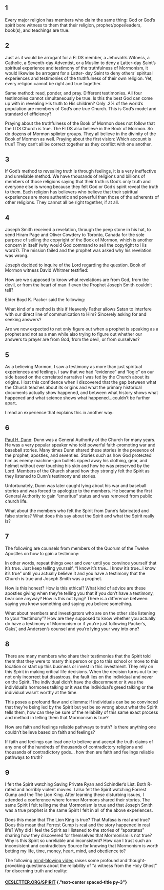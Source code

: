 <RedTitleBar
  title="Testimony & Spiritual Witness"
  subtitle="Concerns & Questions"
/>

<QuoteWithReference
  quote="We should not just go on our own feelings on everything...Granted, our feelings can be wrong; of course they can be wrong...We do indeed advocate the full use of the Holy Spirit to guide us to truth. How does the Holy Spirit work? How does He testify of truth and witness unto us? Through feelings..."
  attribution="FairMormon Blog"
  source="Can We Trust Our Feelings?"
  link="https://www.cesletter.org/testimony/1"
/>

<QuoteWithReference
  quote="Our unique strength is the ability to touch the hearts and minds of our audiences, evoking first feeling, then thought and, finally, action. We call this uniquely powerful brand of creative ‘HeartSell’® - strategic emotional advertising that stimulates response."
  source="LDS Church owned Bonneville Communications"
  link="https://www.cesletter.org/testimony/2"
/>

<QuoteWithReference
  quote="[Feelings Aren't Facts.](https://www.cesletter.org/testimony/3)"
  source="Barton Goldsmith, Ph.D., Psychotherapist"
/>

## 1

Every major religion has members who claim the same thing: God or God’s spirit bore witness to them that their religion, prophet/pope/leaders, book(s), and teachings are true.

## 2

Just as it would be arrogant for a FLDS member, a Jehovah’s Witness, a Catholic, a Seventh-day Adventist, or a Muslim to deny a Latter-day Saint’s spiritual experience and testimony of the truthfulness of Mormonism, it would likewise be arrogant for a Latter- day Saint to deny others’ spiritual experiences and testimonies of the truthfulness of their own religion. Yet, every religion cannot be right and true together.

<IndentedQuote
  reference="LDS Member in 2017"
  quote="I know that Joseph Smith was a true prophet. I know the Church of Jesus Christ of Latter-day Saints is the one and only true Church. I know the Book of Mormon is true. I know that Thomas S. Monson is the Lord’s true Prophet today."
/>

<IndentedQuote
  reference="FLDS Member in 2017"
  quote="I know that Joseph Smith was a true prophet. I know the Fundamentalist Church of Jesus Christ of Latter-Day Saints is the one and only true Church. I know the Book of Mormon is true. I know that Warren Jeffs is the Lord’s true Prophet today."
/>

<IndentedQuote
  reference="RLDS Member in 1975"
  quote="I know that Joseph Smith was a true prophet. I know the Reorganized Church of Jesus Christ of Latter Day Saints is the one and only true Church. I know the Book of Mormon is true. I know that [W. Wallace Smith](https://www.cesletter.org/testimony/4) is the Lord’s true Prophet today."
/>

<IndentedQuote
  reference="LDCJC Member in 2017"
  quote="I know that Joseph Smith was a true prophet. I know [The Latter Day Church of Jesus Christ](https://www.cesletter.org/testimony/5) is the one and only true Church. I know the Book of Mormon and the Book of Jeraneck are true. I know that Matthew P. Gill is the Lord’s true Prophet, Seer, Revelator, and Translator today."
/>

Same method: read, ponder, and pray. Different testimonies. All four testimonies cannot simultaneously be true. Is this the best God can come up with in revealing His truth to His children? Only .2% of the world’s population are members of God’s one true Church. This is God’s model and standard of efficiency?

Praying about the truthfulness of the Book of Mormon does not follow that the LDS Church is true. The FLDS also believe in the Book of Mormon. So do dozens of Mormon splinter groups. They all believe in the divinity of the Book of Mormon as well. Praying about the first vision: Which account is true? They can’t all be correct together as they conflict with one another.

## 3

If God’s method to revealing truth is through feelings, it is a very ineffective and unreliable method. We have thousands of religions and billions of members of those religions saying that their truth is God’s only truth and everyone else is wrong because they felt God or God’s spirit reveal the truth to them. Each religion has believers who believe that their spiritual experiences are more authentic and powerful than those of the adherents of other religions. They cannot all be right together, if at all.

## 4

Joseph Smith received a revelation, through the peep stone in his hat, to send Hiram Page and Oliver Cowdery to Toronto, Canada for the sole purpose of selling the copyright of the Book of Mormon, which is another concern in itself (why would God command to sell the copyright to His word?). The mission failed and the prophet was asked why his revelation was wrong.

Joseph decided to inquire of the Lord regarding the question. Book of Mormon witness David Whitmer testified:

<IndentedQuote
  quote="...and behold the following revelation came through the stone: ‘Some revelations are of God; and some revelations are of man: and some revelations are of the devil.’ So we see that the revelation to go to Toronto and sell the copy-right was not of God, but was of the devil or of the heart of man."
  source="An Address to All Believers in Christ, p.31"
  link="https://www.cesletter.org/testimony/6"
/>

How are we supposed to know what revelations are from God, from the devil, or from the
heart of man if even the Prophet Joseph Smith couldn’t tell?

Elder Boyd K. Packer said the following:

<IndentedQuote
  quote="Be ever on guard lest you be deceived by inspiration from an unworthy source. You can be given false spiritual messages. There are counterfeit spirits just as there are counterfeit angels. (See Moro. 7:17.) Be careful lest you be deceived, for the devil may come disguised as an angel of light.
  The spiritual part of us and the emotional part of us are so closely linked that is possible to mistake an emotional impulse for something spiritual. We occasionally find people who receive what they assume to be spiritual promptings from God, when those promptings are either centered in the emotions or are from the adversary."
  source="The Candle of the Lord, Ensign, January 1983"
  link="http://cesletter.org/testimony/6A"
/>

What kind of a method is this if Heavenly Father allows Satan to interfere with our direct line of communication to Him? Sincerely asking for and seeking answers?

Are we now expected to not only figure out when a prophet is speaking as a prophet and not as a man while also trying to figure out whether our answers to prayer are from God, from the devil, or from ourselves?

## 5

As a believing Mormon, I saw a testimony as more than just spiritual experiences and feelings. I saw that we had “evidence” and “logic” on our side based on the correlated narrative I was fed by the Church about its origins. I lost this confidence when I discovered that the gap between what the Church teaches about its origins and what the primary historical documents actually show happened, and between what history shows what happened and what science shows what happened...couldn’t be further apart.

I read an experience that explains this in another way:

<IndentedQuote
  quote="I resigned from the LDS Church and informed my bishop that the reasons had to do with discovering the real history of the Church. When I was done, he asked about the spiritual witness I had surely received as a missionary. I agreed that I had felt a sure witness, as strong as he currently felt. I gave him the analogy of Santa; I believed in Santa until I was 12. I refused to listen to reason from my friends who had discovered the truth much earlier...I just knew. However, once I learned the facts, feelings changed. I told him that Mormons have to re-define faith in order to believe; traditionally, faith is an instrument to bridge that gap between where science, history and logic end, and what you hope to be true. Mormonism re-defines faith as embracing what you hope to be true in spite of science, fact, and history."
/>

## 6

[Paul H. Dunn](https://www.cesletter.org/testimony/7): Dunn was a General Authority of the Church for many years. He was a very popular speaker who told powerful faith-promoting war and baseball stories. Many times Dunn shared these stories in the presence of the prophet, apostles, and seventies. Stories such as how God protected him as enemy machine-gun bullets ripped away his clothing, gear, and helmet without ever touching his skin and how he was preserved by the Lord. Members of the Church shared how they strongly felt the Spirit as they listened to Dunn’s testimony and stories.

Unfortunately, Dunn was later caught lying about his war and baseball stories and was forced to apologize to the members. He became the first General Authority to gain “emeritus” status and was removed from public church life.

What about the members who felt the Spirit from Dunn’s fabricated and false stories? What does this say about the Spirit and what the Spirit really is?

## 7

The following are counsels from members of the Quorum of the Twelve Apostles on how to gain a testimony:

<IndentedQuote
  quote="It is not unusual to have a missionary say, ‘How can I bear testimony until I get one? How can I testify that God lives, that Jesus is the Christ, and that the gospel is true? If I do not have such a testimony, would that not be dishonest?’ Oh, if I could teach you this one principle: a testimony is to be found in the bearing of it!"
  attribution="Boyd K. Packer"
  source="The Quest for Spiritual Knowledge"
  link="https://www.cesletter.org/testimony/8"
/>

<IndentedQuote
  quote="Another way to seek a testimony seems astonishing when compared with the methods of obtaining other knowledge. We gain or strengthen a testimony by bearing it. Someone even suggested that some testimonies are better gained on the feet bearing them than on the knees praying for them."
  attribution="Dallin H. Oaks"
  source="Testimony"
  link="https://www.cesletter.org/testimony/9"
/>

<IndentedQuote
  quote="It may come as you bear your own testimony of the Prophet...Consider recording the testimony of Joseph Smith in your own voice, listening to it regularly...Listening to the Prophet’s testimony in your own voice will help bring the witness you seek."
  attribution="Neil L. Andersen"
  source="Joseph Smith"
  link="https://www.cesletter.org/testimony/10"
/>

In other words, repeat things over and over until you convince yourself that it’s true. Just keep telling yourself, “I know it’s true...I know it’s true...I know it’s true” until you actually believe it and you have a testimony that the Church is true and Joseph Smith was a prophet.

How is this honest? How is this ethical? What kind of advice are these apostles giving when they’re telling you that if you don’t have a testimony, bear one anyway? How is this not lying? There is a difference between saying you know something and saying you believe something.

What about members and investigators who are on the other side listening to your “testimony”? How are they supposed to know whether you actually do have a testimony of Mormonism or if you’re just following Packer’s, Oaks’, and Andersen’s counsel and you’re lying your way into one?

## 8

There are many members who share their testimonies that the Spirit told them that they were to marry this person or go to this school or move to this location or start up this business or invest in this investment. They rely on this Spirit in making critical life decisions. When the decision turns out to be not only incorrect but disastrous, the fault lies on the individual and never on the Spirit. The individual didn’t have the discernment or it was the individual’s hormones talking or it was the individual’s greed talking or the individual wasn’t worthy at the time.

This poses a profound flaw and dilemma: if individuals can be so convinced that they’re being led by the Spirit but yet be so wrong about what the Spirit tells them, how can they be sure of the reliability of this same exact process and method in telling them that Mormonism is true?

How are faith and feelings reliable pathways to truth? Is there anything one couldn’t believe based on faith and feelings?

If faith and feelings can lead one to believe and accept the truth claims of any one of the hundreds of thousands of contradictory religions and thousands of contradictory gods... how then are faith and feelings reliable pathways to truth?

## 9

I felt the Spirit watching Saving Private Ryan and Schindler’s List. Both R-rated and horribly violent movies. I also felt the Spirit watching Forrest Gump and the The Lion King. After learning these disturbing issues, I attended a conference where former Mormons shared their stories. The same Spirit I felt telling me that Mormonism is true and that Joseph Smith was a true prophet is the same Spirit I felt in all of the above experiences.

Does this mean that The Lion King is true? That Mufasa is real and true? Does this mean that Forrest Gump is real and the story happened in real life? Why did I feel the Spirit as I listened to the stories of “apostates” sharing how they discovered for themselves that Mormonism is not true? Why is this Spirit so unreliable and inconsistent? How can I trust such an inconsistent and contradictory Source for knowing that Mormonism is worth betting my life, time, money, heart, mind, and obedience to?

The following [mind-blowing video](https://www.cesletter.org/spirit) raises some profound and thought-provoking questions about the reliability of “a witness from the Holy Ghost” for discerning truth and reality:

#### [CESLETTER.ORG/SPIRIT](https://www.cesletter.org/spirit) {."text-center spaced-title py-3"}

